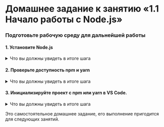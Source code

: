 # Домашнее задание к занятию «1.1  Начало работы с Node.js»

### Подготовьте рабочую среду для дальнейшей работы

#### 1. Установите Node.js

<details>
<summary>Что вы должны увидеть в итоге шага</summary>
  
![](../001-intro/Step1.png)

</details>

#### 2. Проверьте доступность npm и yarn

<details>
<summary>Что вы должны увидеть в итоге шага</summary>

![](../001-intro/Step2.png)

</details>

#### 3. Инициализируйте проект с npm или yarn в VS Code.
<details>
<summary>Что вы должны увидеть в итоге шага</summary>

![](../001-intro/Step3.png)

</details>

Это самостоятельное домашнее задание, его выполнение пригодится для следующих занятий.
